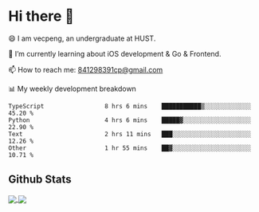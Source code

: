 
# Hi there 👋
😄 I am vecpeng, an undergraduate at HUST.

🌱 I’m currently learning about iOS development & Go & Frontend.

📫 How to reach me: 841298391cp@gmail.com

📊 My weekly development breakdown
<!--START_SECTION:waka-->

```text
TypeScript                 8 hrs 6 mins    ███████████▒░░░░░░░░░░░░░   45.20 %
Python                     4 hrs 6 mins    █████▓░░░░░░░░░░░░░░░░░░░   22.90 %
Text                       2 hrs 11 mins   ███░░░░░░░░░░░░░░░░░░░░░░   12.26 %
Other                      1 hr 55 mins    ██▓░░░░░░░░░░░░░░░░░░░░░░   10.71 %
```

<!--END_SECTION:waka-->

## Github Stats
<a href="https://github.com/anuraghazra/github-readme-stats">
  <img align="center" src="https://github-readme-stats.vercel.app/api?username=vecpeng&count_private=true&hide=stars" />
</a>
<a href="https://github.com/anuraghazra/convoychat">
  <img align="center" src="https://github-readme-stats.vercel.app/api/top-langs/?username=vecpeng&layout=compact" />
</a>
